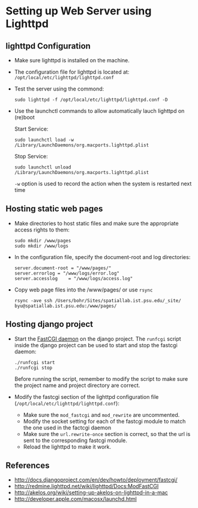 # Setting up Web Server using Lighttpd

## lighttpd Configuration

+	Make sure lighttpd is installed on the machine.

+	The configuration file for lighttpd is located at: `/opt/local/etc/lighttpd/lighttpd.conf`

+	Test the server using the commond:
	
		sudo lighttpd -f /opt/local/etc/lighttpd/lighttpd.conf -D
	
+ 	Use the launchctl commands to allow automatically lauch lighttpd on (re)boot
	
	Start Service:
	 
		sudo launchctl load -w /Library/LaunchDaemons/org.macports.lighttpd.plist
	
	Stop Service: 
	
		sudo launchctl unload /Library/LaunchDaemons/org.macports.lighttpd.plist
	
	`-w` option is used to record the action when the system is restarted next time

## Hosting static web pages
		
+	Make directories to host static files and make sure the appropriate access rights to them: 
	  	
		sudo mkdir /www/pages
		sudo mkdir /www/logs
		
+	In the configuration file, specify the document-root and log directories:
		
		server.document-root = "/www/pages/"
		server.errorlog	= "/www/logs/error.log"
		server.accesslog	= "/www/logs/access.log"
		
+	Copy web page files into the /www/pages/ or use `rsync`
			
		rsync -ave ssh /Users/bohr/Sites/spatiallab.ist.psu.edu/_site/ byu@spatiallab.ist.psu.edu:/www/pages/

## Hosting django project

+	Start the [FastCGI daemon](http://docs.djangoproject.com/en/dev/howto/deployment/fastcgi/) on the django project. The `runfcgi` script inside the django project can be used to start and stop the fastcgi daemon:
			
		./runfcgi start
		./runfcgi stop
		
	Before running the script, remember to modify the script to make sure the project name and project directory are correct.
		
+	Modify the fastcgi section of the lighttpd configuration file (`/opt/local/etc/lighttpd/lighttpd.conf`):
	
	+	Make sure the `mod_fastcgi` and `mod_rewrite` are uncommented.
	+	Modify the socket setting for each of the fastcgi module to match the one used in the factcgi daemon
	+	Make sure the `url.rewrite-once` section is correct, so that the url is sent to the corresponding fastcgi module.
	+ 	Reload the lighttpd to make it work.
		
## References

+ <http://docs.djangoproject.com/en/dev/howto/deployment/fastcgi/>
+ <http://redmine.lighttpd.net/wiki/lighttpd/Docs:ModFastCGI>
+ <http://akelos.org/wiki/setting-up-akelos-on-lighttpd-in-a-mac>
+ <http://developer.apple.com/macosx/launchd.html>

	